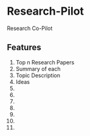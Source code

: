 # Research-Pilot
Research Co-Pilot

## Features
<ol>
	<li>Top n Research Papers</li>
	<li>Summary of each</li>
	<li>Topic Description</li>
	<li>Ideas</li>
	<li></li>
	<li></li>
	<li></li>
	<li></li>
	<li></li>
	<li></li>
	<li></li>
</ol>
